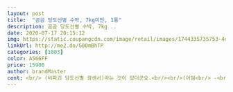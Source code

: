 ```yaml
---
layout: post 
title:  "곰곰 당도선별 수박, 7kg미만, 1통" 
description: 곰곰 당도선별 수박, 7kg ..
date: 2020-07-17 20:15:12 
img: https://static.coupangcdn.com/image/retail/images/1744335735753-4de22dbc-3898-44de-8923-cd85fb306af0.jpg 
linkUrl: http://me2.do/G0OmBhTP 
categories: [1003] 
color: A566FF 
price: 15900 
author: brandMaster 
cont: <br/> (비파괴 당도선별 광센서)라는 것이 있더군요.<br/><br/>(어엄<br/> -<br/> -<br/> -<br/> -청 달진 않지만 누구나 아 맛있다 하는 정도)<br/>5시간후에 꺼내서 아점후 후식으로 다시 먹어봤네요!<br/>7<br/> -10키로씩 하는 거 들고 오려면 너무 힘들고<br/>7kg 미만이라고는 했는데 느낌상으로 작게 느껴짐요!<br/> and amp;<br/> and amp;<br/> and amp;<br/>■《갠적 리얼사용후기》■<br/>■《곰곰 당도선별 하우스 수박/7kg미만 》■<br/>✅가격 15,900원.<br/><br/>✅구성 7kg/1통.<br/><br/>✅구성 7kg미만/1통.<br/><br/>✅배송 2020년 6월12일(로켓 프레시/새벽 배송).<br/><br/>✅배송 2020년 6월17일(로켓 프레시/새벽배송).<br/><br/> 
---
```

 